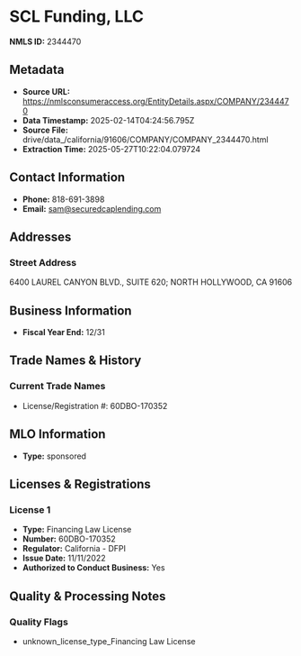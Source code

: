 # SCL Funding, LLC

**NMLS ID:** 2344470

## Metadata
- **Source URL:** https://nmlsconsumeraccess.org/EntityDetails.aspx/COMPANY/2344470
- **Data Timestamp:** 2025-02-14T04:24:56.795Z
- **Source File:** drive/data_/california/91606/COMPANY/COMPANY_2344470.html
- **Extraction Time:** 2025-05-27T10:22:04.079724

## Contact Information
- **Phone:** 818-691-3898
- **Email:** sam@securedcaplending.com

## Addresses
### Street Address
6400 LAUREL CANYON BLVD., SUITE 620; NORTH HOLLYWOOD, CA 91606

## Business Information
- **Fiscal Year End:** 12/31

## Trade Names & History
### Current Trade Names
- License/Registration #: 60DBO-170352

## MLO Information
- **Type:** sponsored

## Licenses & Registrations

### License 1
- **Type:** Financing Law License
- **Number:** 60DBO-170352
- **Regulator:** California - DFPI
- **Issue Date:** 11/11/2022
- **Authorized to Conduct Business:** Yes

## Quality & Processing Notes
### Quality Flags
- unknown_license_type_Financing Law License
